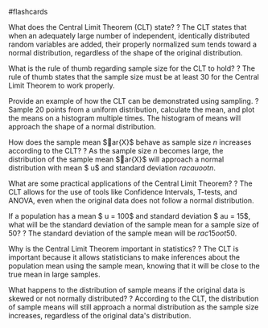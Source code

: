#flashcards

What does the Central Limit Theorem (CLT) state?
?
The CLT states that when an adequately large number of independent, identically distributed random variables are added, their properly normalized sum tends toward a normal distribution, regardless of the shape of the original distribution.

What is the rule of thumb regarding sample size for the CLT to hold?
?
The rule of thumb states that the sample size must be at least 30 for the Central Limit Theorem to work properly.

Provide an example of how the CLT can be demonstrated using sampling.
?
Sample 20 points from a uniform distribution, calculate the mean, and plot the means on a histogram multiple times. The histogram of means will approach the shape of a normal distribution.

How does the sample mean $ar{X}$ behave as sample size $n$ increases according to the CLT?
?
As the sample size $n$ becomes large, the distribution of the sample mean $ar{X}$ will approach a normal distribution with mean $
u$ and standard deviation $rac{	au}{oot{n}}$.

What are some practical applications of the Central Limit Theorem?
?
The CLT allows for the use of tools like Confidence Intervals, T-tests, and ANOVA, even when the original data does not follow a normal distribution.

If a population has a mean $
u = 100$ and standard deviation $	au = 15$, what will be the standard deviation of the sample mean for a sample size of 50?
?
The standard deviation of the sample mean will be $rac{15}{oot{50}}$.

Why is the Central Limit Theorem important in statistics?
?
The CLT is important because it allows statisticians to make inferences about the population mean using the sample mean, knowing that it will be close to the true mean in large samples.

What happens to the distribution of sample means if the original data is skewed or not normally distributed?
?
According to the CLT, the distribution of sample means will still approach a normal distribution as the sample size increases, regardless of the original data's distribution.

